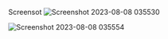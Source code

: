 Screensot
![Screenshot 2023-08-08 035530](https://github.com/rikifadillah/e-commerce/assets/69122888/3bc891a1-b57e-4262-b7cb-8863a4e8f290)

![Screenshot 2023-08-08 035554](https://github.com/rikifadillah/e-commerce/assets/69122888/497354d2-3c96-4129-96ca-f084219a4f67)
